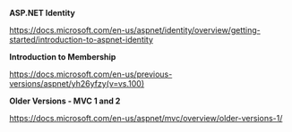 <b>ASP.NET Identity</b>


https://docs.microsoft.com/en-us/aspnet/identity/overview/getting-started/introduction-to-aspnet-identity


<b>Introduction to Membership</b>

https://docs.microsoft.com/en-us/previous-versions/aspnet/yh26yfzy(v=vs.100)


<b>Older Versions - MVC 1 and 2</b>

https://docs.microsoft.com/en-us/aspnet/mvc/overview/older-versions-1/
